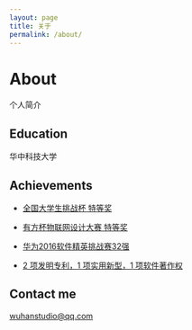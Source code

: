 ```yaml
---
layout: page
title: 关于
permalink: /about/
---
```

# About
个人简介

## Education

华中科技大学

## Achievements

* [全国大学生挑战杯 特等奖](#)

* [有方杯物联网设计大赛 特等奖](#)

* [华为2016软件精英挑战赛32强](#)

* [2 项发明专利，1 项实用新型，1 项软件著作权](#)

## Contact me

[wuhanstudio@qq.com](mailto:wuhanstudio@qq.com)
